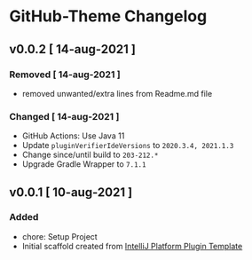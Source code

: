 <!-- Keep a Changelog guide -> https://keepachangelog.com -->

# GitHub-Theme Changelog

## v0.0.2 [ 14-aug-2021 ]

### Removed [ 14-aug-2021 ]
- removed unwanted/extra lines from Readme.md file

### Changed [ 14-aug-2021 ]

- GitHub Actions: Use Java 11
- Update `pluginVerifierIdeVersions` to `2020.3.4, 2021.1.3`
- Change since/until build to `203-212.*`
- Upgrade Gradle Wrapper to `7.1.1`

## v0.0.1 [ 10-aug-2021 ]

### Added

- chore: Setup Project
- Initial scaffold created from [IntelliJ Platform Plugin Template](https://github.com/JetBrains/intellij-platform-plugin-template)
